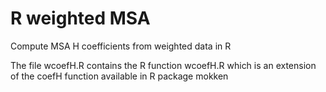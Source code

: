 # R weighted MSA

Compute MSA H coefficients from weighted data in R

The file wcoefH.R contains the R function wcoefH.R which is an extension of the coefH function available in R package mokken
